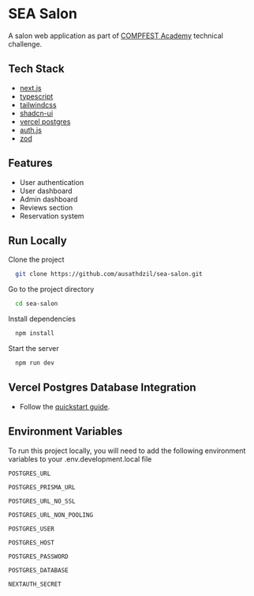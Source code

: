 
# SEA Salon

A salon web application as part of [COMPFEST Academy](https://compfest.id/academy) technical challenge.

## Tech Stack

- [next.js](https://github.com/vercel/next.js)
- [typescript](https://github.com/microsoft/TypeScript)
- [tailwindcss](https://github.com/tailwindlabs/tailwindcss)
- [shadcn-ui](https://github.com/shadcn-ui/ui)
- [vercel postgres](https://github.com/vercel/storage)
- [auth.js](https://github.com/nextauthjs/next-auth)
- [zod](https://github.com/colinhacks/zod)


## Features

- User authentication
- User dashboard
- Admin dashboard
- Reviews section
- Reservation system


## Run Locally

Clone the project

```bash
  git clone https://github.com/ausathdzil/sea-salon.git
```

Go to the project directory

```bash
  cd sea-salon
```

Install dependencies

```bash
  npm install
```

Start the server

```bash
  npm run dev
```


## Vercel Postgres Database Integration

- Follow the [quickstart guide](https://vercel.com/docs/storage/vercel-postgres/quickstart#create-a-postgres-database).

## Environment Variables

To run this project locally, you will need to add the following environment variables to your .env.development.local file

`POSTGRES_URL`

`POSTGRES_PRISMA_URL`

`POSTGRES_URL_NO_SSL`

`POSTGRES_URL_NON_POOLING`

`POSTGRES_USER`

`POSTGRES_HOST`

`POSTGRES_PASSWORD`

`POSTGRES_DATABASE`

`NEXTAUTH_SECRET`
